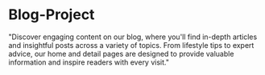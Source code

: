 # Blog-Project
"Discover engaging content on our blog, where you'll find in-depth articles and insightful posts across a variety of topics. From lifestyle tips to expert advice, our home and detail pages are designed to provide valuable information and inspire readers with every visit."
